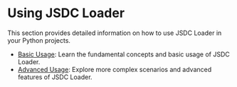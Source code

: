 # Using JSDC Loader

This section provides detailed information on how to use JSDC Loader in your Python projects.

- [Basic Usage](basic-usage.md): Learn the fundamental concepts and basic usage of JSDC Loader.
- [Advanced Usage](advanced-usage.md): Explore more complex scenarios and advanced features of JSDC Loader.
